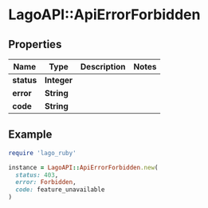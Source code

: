 # LagoAPI::ApiErrorForbidden

## Properties

| Name | Type | Description | Notes |
| ---- | ---- | ----------- | ----- |
| **status** | **Integer** |  |  |
| **error** | **String** |  |  |
| **code** | **String** |  |  |

## Example

```ruby
require 'lago_ruby'

instance = LagoAPI::ApiErrorForbidden.new(
  status: 403,
  error: Forbidden,
  code: feature_unavailable
)
```

